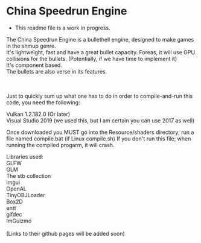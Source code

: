 # China Speedrun Engine

* This readme file is a work in progress.<br>

The China Speedrun Engine is a bullethell engine, designed to make games in the shmup genre.<br>
It's lightweight, fast and have a great bullet capacity.
Foreas, it will use GPU collisions for the bullets. (Potentially, if we have time to implement it)<br>
It's component based.<br>
The bullets are also verse in its features.

<br><br>
Just to quickly sum up what one has to do in order to compile-and-run this code, you need the following:


Vulkan 1.2.182.0 (Or later)<br>
Visual Studio 2019 (we used this, but I am certain you can use 2017 as well)

Once downloaded you MUST go into the Resource/shaders directory; run a file named compile.bat (if Linux compile.sh)
If you don't run this file; when running the compiled progarm, it will crash.

Libraries used:<br>
GLFW<br>
GLM<br>
The stb collection<br>
imgui<br>
OpenAL<br>
TinyOBJLoader<br>
Box2D<br>
entt<br>
gifdec<br>
ImGuizmo<br>
<br>
(Links to their github pages will be added soon)

